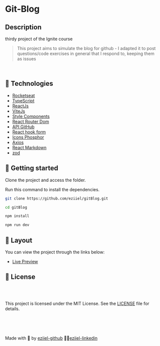 # Git-Blog

## Description

<p> 
  thirdy project of the Ignite course

  
  > This project aims to simulate the blog for github - I adapted it to post
  questions/code exercises in general that I respond to, keeping them as issues

  
</p>

</br>

## 🧪 Technologies

- [Rocketseat](https://rocketseat.com.br)
- [TypeScript](https://www.typescriptlang.org/)
- [ReactJs](https://reactjs.org/)
- [ViteJs](https://vitejs.dev/)
- [Style Components](https://styled-components.com)
- [React Router Dom](https://reactrouter.com/en/main)
- [API GitHub](https://api.github.com)
- [React hook form](https://react-hook-form.com)
- [Icons Phosphor](https://phosphoricons.com)
- [Axios](https://axios-http.com/ptbr/docs/intro)
- [React Markdown](https://www.npmjs.com/package/react-markdown)
- [zod](https://zod.dev)




## 🚀 Getting started

Clone the project and access the folder.

Run this command to install the dependencies.

```bash
git clone https://github.com/eziiel/gitBlog.git

cd gitBlog

npm install

npm run dev
```

## 🔖 Layout

You can view the project through the links below:

- [Live Preview](https://git-blog-chi.vercel.app)

## 📝 License


<br>
<br>


This project is licensed under the MIT License. See the [LICENSE](https://opensource.org/licenses/MIT) file for details.


<br>
<br>
<br>




Made with 💜 by [eziiel-github](https://github.com/eziiel) 🙌🚀[eziiel-linkedin](https://www.linkedin.com/in/eziel-pereira-ab8205229/)
